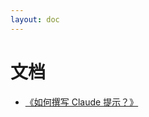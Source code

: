```yaml
---
layout: doc
---
```


# 文档
- [《如何撰写 Claude 提示？》](/docs/claude/)

<script setup>
import LatestList from '@/components/LatestDocsList.vue'
</script>
<LatestList />